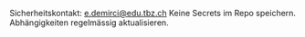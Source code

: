 Sicherheitskontakt: e.demirci@edu.tbz.ch
Keine Secrets im Repo speichern.
Abhängigkeiten regelmässig aktualisieren.
